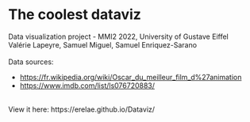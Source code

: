 # The coolest dataviz
Data visualization project - MMI2 2022, University of Gustave Eiffel <br>
Valérie Lapeyre, Samuel Miguel, Samuel Enriquez-Sarano <br>
<br>
Data sources: <br>
- https://fr.wikipedia.org/wiki/Oscar_du_meilleur_film_d%27animation
- https://www.imdb.com/list/ls076720883/<br>
<br>
View it here: https://erelae.github.io/Dataviz/
